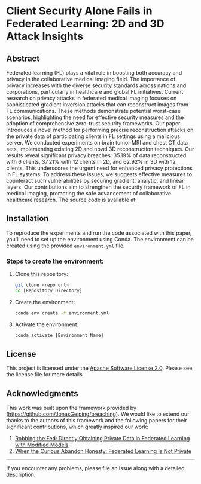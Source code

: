 # Client Security Alone Fails in Federated Learning: 2D and 3D Attack Insights

## Abstract
Federated learning (FL) plays a vital role in boosting both accuracy and privacy in the collaborative medical imaging field. The importance of privacy increases with the diverse security standards across nations and corporations, particularly in healthcare and global FL initiatives. Current research on privacy attacks in federated medical imaging focuses on sophisticated gradient inversion attacks that can reconstruct images from FL communications. These methods demonstrate potential worst-case scenarios, highlighting the need for effective security measures and the adoption of comprehensive zero-trust security frameworks. Our paper introduces a novel method for performing precise reconstruction attacks on the private data of participating clients in FL settings using a malicious server. We conducted experiments on brain tumor MRI and chest CT data sets, implementing  existing 2D and novel 3D reconstruction techniques. Our results reveal significant privacy breaches: 35.19\% of data reconstructed with 6 clients, 37.21\% with 12 clients in 2D, and 62.92\% in 3D with 12 clients. This underscores the urgent need for enhanced privacy protections in FL systems. To address these issues, we suggests effective measures to counteract such vulnerabilities by securing gradient, analytic, and linear layers. Our contributions aim to strengthen the security framework of FL in medical imaging, promoting the safe advancement of collaborative healthcare research. The source code is available at: 

## Installation

To reproduce the experiments and run the code associated with this paper, you'll need to set up the environment using Conda. The environment can be created using the provided `environment.yml` file.

### Steps to create the environment:
1. Clone this repository:
    ```bash
    git clone <repo url>
    cd [Repository Directory]
    ```
2. Create the environment:
    ```bash
    conda env create -f environment.yml
    ```
3. Activate the environment:
    ```bash
    conda activate [Environment Name]
    ```

## License
This project is licensed under the [Apache Software License 2.0](https://www.apache.org/licenses/LICENSE-2.0). Please see the license file for more details.

## Acknowledgments
This work was built upon the  framework provided by (https://github.com/JonasGeiping/breaching). We would like to extend our thanks to the authors of this framework and the following papers for their significant contributions, which greatly inspired our work:

1. [Robbing the Fed: Directly Obtaining Private Data in Federated Learning with Modified Models ](https://arxiv.org/abs/2110.13057)
2. [When the Curious Abandon Honesty: Federated Learning Is Not Private](https://ieeexplore.ieee.org/abstract/document/10190537)



---

If you encounter any problems, please file an issue along with a detailed description.
